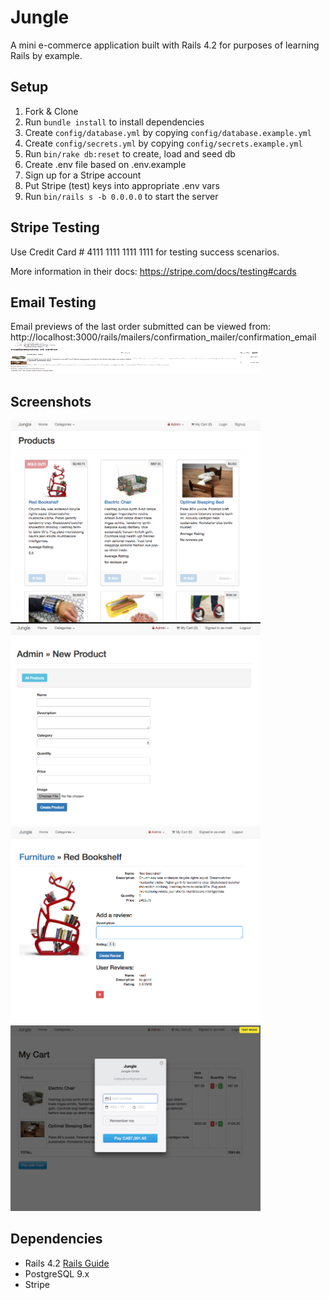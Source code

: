 # Jungle

A mini e-commerce application built with Rails 4.2 for purposes of learning Rails by example.


## Setup

1. Fork & Clone
2. Run `bundle install` to install dependencies
3. Create `config/database.yml` by copying `config/database.example.yml`
4. Create `config/secrets.yml` by copying `config/secrets.example.yml`
5. Run `bin/rake db:reset` to create, load and seed db
6. Create .env file based on .env.example
7. Sign up for a Stripe account
8. Put Stripe (test) keys into appropriate .env vars
9. Run `bin/rails s -b 0.0.0.0` to start the server

## Stripe Testing

Use Credit Card # 4111 1111 1111 1111 for testing success scenarios.

More information in their docs: <https://stripe.com/docs/testing#cards>

## Email Testing

Email previews of the last order submitted can be viewed from:
http://localhost:3000/rails/mailers/confirmation_mailer/confirmation_email
<img src='https://github.com/MattWillcox/jungle-rails/blob/master/app/assets/images/Screenshot1.png' height ='50' width='400'></a>

## Screenshots

<img src='https://github.com/MattWillcox/jungle-rails/blob/master/app/assets/images/Screenshot2.png' width='400' alt='home'>
<img src='https://github.com/MattWillcox/jungle-rails/blob/master/app/assets/images/Screenshot3.png' width='400' alt='addprod'>
<img src='https://github.com/MattWillcox/jungle-rails/blob/master/app/assets/images/Screenshot4.png' width='400' alt='prodshow'>
<img src='https://github.com/MattWillcox/jungle-rails/blob/master/app/assets/images/Screenshot5.png' width='400' alt='cart'>

## Dependencies

* Rails 4.2 [Rails Guide](http://guides.rubyonrails.org/v4.2/)
* PostgreSQL 9.x
* Stripe
